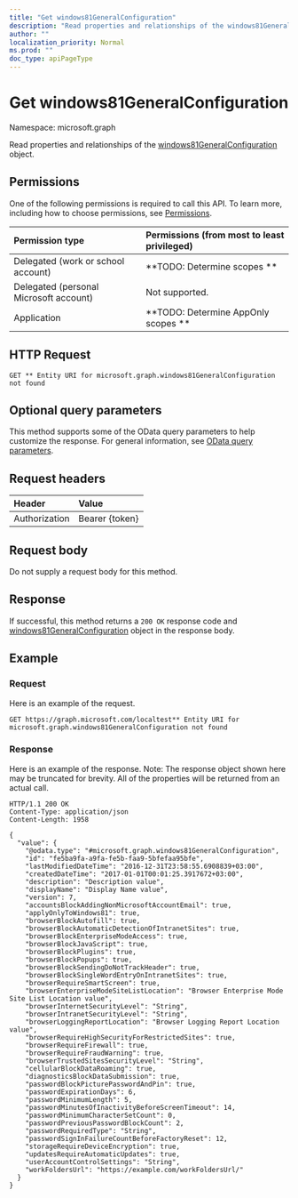 ```yaml
---
title: "Get windows81GeneralConfiguration"
description: "Read properties and relationships of the windows81GeneralConfiguration object."
author: ""
localization_priority: Normal
ms.prod: ""
doc_type: apiPageType
---
```


# Get windows81GeneralConfiguration

Namespace: microsoft.graph

Read properties and relationships of the [windows81GeneralConfiguration](../resources/windows81generalconfiguration.md) object.

## Permissions
One of the following permissions is required to call this API. To learn more, including how to choose permissions, see [Permissions](/concepts/permissions-reference.md).

|Permission type|Permissions (from most to least privileged)|
|:---|:---|
|Delegated (work or school account)|**TODO: Determine scopes **|
|Delegated (personal Microsoft account)|Not supported.|
|Application|**TODO: Determine AppOnly scopes **|

## HTTP Request
<!-- {
  "blockType": "ignored"
}
-->
``` http
GET ** Entity URI for microsoft.graph.windows81GeneralConfiguration not found
```

## Optional query parameters
This method supports some of the OData query parameters to help customize the response. For general information, see [OData query parameters](/graph/query-parameters).

## Request headers
|Header|Value|
|:---|:---|
|Authorization|Bearer {token}|

## Request body
Do not supply a request body for this method.

## Response
If successful, this method returns a `200 OK` response code and [windows81GeneralConfiguration](../resources/windows81generalconfiguration.md) object in the response body.

## Example

### Request
Here is an example of the request.
<!-- {
  "blockType": "request",
  "name": "get_windows81generalconfiguration"
}
-->
``` http
GET https://graph.microsoft.com/localtest** Entity URI for microsoft.graph.windows81GeneralConfiguration not found
```

### Response
Here is an example of the response. Note: The response object shown here may be truncated for brevity. All of the properties will be returned from an actual call.
<!-- {
  "blockType": "response",
  "truncated": true,
  "@odata.type": "microsoft.graph.windows81GeneralConfiguration"
}
-->
``` http
HTTP/1.1 200 OK
Content-Type: application/json
Content-Length: 1958

{
  "value": {
    "@odata.type": "#microsoft.graph.windows81GeneralConfiguration",
    "id": "fe5ba9fa-a9fa-fe5b-faa9-5bfefaa95bfe",
    "lastModifiedDateTime": "2016-12-31T23:58:55.6908839+03:00",
    "createdDateTime": "2017-01-01T00:01:25.3917672+03:00",
    "description": "Description value",
    "displayName": "Display Name value",
    "version": 7,
    "accountsBlockAddingNonMicrosoftAccountEmail": true,
    "applyOnlyToWindows81": true,
    "browserBlockAutofill": true,
    "browserBlockAutomaticDetectionOfIntranetSites": true,
    "browserBlockEnterpriseModeAccess": true,
    "browserBlockJavaScript": true,
    "browserBlockPlugins": true,
    "browserBlockPopups": true,
    "browserBlockSendingDoNotTrackHeader": true,
    "browserBlockSingleWordEntryOnIntranetSites": true,
    "browserRequireSmartScreen": true,
    "browserEnterpriseModeSiteListLocation": "Browser Enterprise Mode Site List Location value",
    "browserInternetSecurityLevel": "String",
    "browserIntranetSecurityLevel": "String",
    "browserLoggingReportLocation": "Browser Logging Report Location value",
    "browserRequireHighSecurityForRestrictedSites": true,
    "browserRequireFirewall": true,
    "browserRequireFraudWarning": true,
    "browserTrustedSitesSecurityLevel": "String",
    "cellularBlockDataRoaming": true,
    "diagnosticsBlockDataSubmission": true,
    "passwordBlockPicturePasswordAndPin": true,
    "passwordExpirationDays": 6,
    "passwordMinimumLength": 5,
    "passwordMinutesOfInactivityBeforeScreenTimeout": 14,
    "passwordMinimumCharacterSetCount": 0,
    "passwordPreviousPasswordBlockCount": 2,
    "passwordRequiredType": "String",
    "passwordSignInFailureCountBeforeFactoryReset": 12,
    "storageRequireDeviceEncryption": true,
    "updatesRequireAutomaticUpdates": true,
    "userAccountControlSettings": "String",
    "workFoldersUrl": "https://example.com/workFoldersUrl/"
  }
}
```


